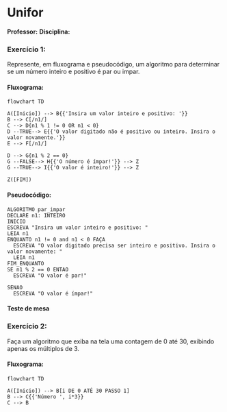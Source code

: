 # Unifor
**Professor:**
**Disciplina:**


### Exercício 1:
Represente, em fluxograma e pseudocódigo, um algoritmo para determinar se um número inteiro e positivo é par ou impar.

#### Fluxograma:

```mermaid
flowchart TD

A([Inicio]) --> B{{'Insira um valor inteiro e positivo: '}}
B --> C[/n1/]
C --> D{n1 % 1 != 0 OR n1 < 0}
D --TRUE--> E{{'O valor digitado não é positivo ou inteiro. Insira o valor novamente.'}}
E --> F[/n1/]

D --> G{n1 % 2 == 0}
G --FALSE--> H{{'O número é ímpar!'}} --> Z
G --TRUE--> I{{'O valor é inteiro!'}} --> Z

Z([FIM])
```

#### Pseudocódigo:

```
ALGORITMO par_impar
DECLARE n1: INTEIRO
INICIO
ESCREVA "Insira um valor inteiro e positivo: "
LEIA n1
ENQUANTO n1 != 0 and n1 < 0 FAÇA
  ESCREVA "O valor digitado precisa ser inteiro e positivo. Insira o valor novamente: "
  LEIA n1
FIM_ENQUANTO
SE n1 % 2 == 0 ENTAO
  ESCREVA "O valor é par!"

SENAO
  ESCREVA "O valor é ímpar!"

```

#### Teste de mesa


### Exercício 2:
Faça um algoritmo que exiba na tela uma contagem de 0 até 30, exibindo apenas os múltiplos de 3.

#### Fluxograma:

```mermaid
flowchart TD

A([Inicio]) --> B[i DE 0 ATÉ 30 PASSO 1]
B --> C{{'Número ', i*3}}
C --> B

```



